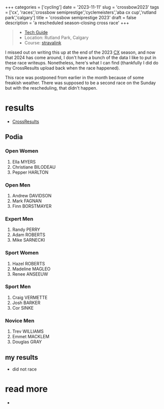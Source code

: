 +++
categories = ['cycling']
date = '2023-11-11'
slug = 'crossbow2023'
tags = ['cx', 'races','crossbow semiprestige','cyclemeisters','aba cx cup','rutland park','calgary']
title = 'crossbow semiprestige 2023'
draft = false
description = 'a rescheduled season-closing cross race'
+++

> * [Tech Guide](https://docs.google.com/document/d/1-vppOEj72wRFW5r8uYQhWkwkS9hki_GaAUJAI207lvU/edit?usp=sharing)
> * Location: Rutland Park, Calgary
> * Course: [stravalink](http://www.strava.com/segments/35834847)

I missed out on writing this up at the end of the 2023 [CX](../cx/) season, and now that 2024 has come around, I don't have a bunch of the data I like to put in these race writeups. Nonetheless, here's what I can find (thankfully I did do my CrossResults upload back when the race happened).

This race was postponed from earlier in the month because of some freakish weather. There was supposed to be a second race on the Sunday but with the rescheduling, that didn't happen.

# results

* [CrossResults](https://www.crossresults.com/race/12118)

## Podia


### Open Women

1. Ella MYERS
2. Christiane BILODEAU
3. Pepper HARLTON
### Open Men

1. Andrew DAVIDSON
2. Mark FAGNAN
3. Finn BORSTMAYER
### Expert Men

1. Randy PERRY
2. Adam ROBERTS
3. Mike SARNECKI
### Sport Women

1. Hazel ROBERTS
2. Madeline MAGLEO
3. Renee ANSEEUW

### Sport Men

1. Craig VERMETTE
2. Josh BARKER
3. Cor SINKE
### Novice Men

1. Trev WILLIAMS
2. Emmet MACKLEM
3. Douglas GRAY
## my results

* did not race

# read more

* 